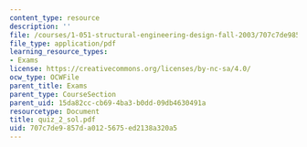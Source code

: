 ```yaml
---
content_type: resource
description: ''
file: /courses/1-051-structural-engineering-design-fall-2003/707c7de9857da0125675ed2138a320a5_quiz_2_sol.pdf
file_type: application/pdf
learning_resource_types:
- Exams
license: https://creativecommons.org/licenses/by-nc-sa/4.0/
ocw_type: OCWFile
parent_title: Exams
parent_type: CourseSection
parent_uid: 15da82cc-cb69-4ba3-b0dd-09db4630491a
resourcetype: Document
title: quiz_2_sol.pdf
uid: 707c7de9-857d-a012-5675-ed2138a320a5
---
```

